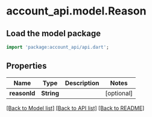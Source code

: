 # account_api.model.Reason

## Load the model package
```dart
import 'package:account_api/api.dart';
```

## Properties
Name | Type | Description | Notes
------------ | ------------- | ------------- | -------------
**reasonId** | **String** |  | [optional] 

[[Back to Model list]](../README.md#documentation-for-models) [[Back to API list]](../README.md#documentation-for-api-endpoints) [[Back to README]](../README.md)


